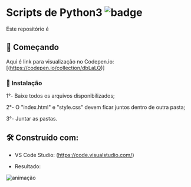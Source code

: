 # Scripts de Python3 	![badge](https://img.shields.io/badge/Python-3776AB?style=for-the-badge&logo=python&logoColor=white)

Este repositório é 

## 🚀 Começando

Aqui é link para visualização no Codepen.io: [(https://codepen.io/collection/dbLaLQ)]

### 🔧 Instalação

1°- Baixe todos os arquivos disponibilizados;

2°-  O "index.html" e "style.css" devem ficar juntos dentro de outra pasta;

3°-  Juntar as pastas.

## 🛠️ Construído com:

* VS Code Studio: (https://code.visualstudio.com/)

*   Resultado:

![animação](https://github.com/moscardini-carvalho/Homem-Aranha/assets/162808430/34a8d969-ad57-480d-89d3-882fd8e279be)

